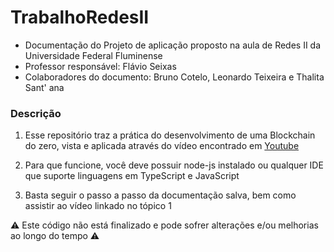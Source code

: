 # TrabalhoRedesII

- Documentação do Projeto de aplicação proposto na aula de Redes II da Universidade Federal Fluminense
- Professor responsável: Flávio Seixas
- Colaboradores do documento: Bruno Cotelo, Leonardo Teixeira e Thalita Sant' ana


### Descrição
  1. Esse repositório traz a prática do desenvolvimento de uma Blockchain do zero, vista e aplicada através do vídeo encontrado em 
  [Youtube](https://youtu.be/ztQEaQ06GYs)
  
  2. Para que funcione, você deve possuir node-js instalado ou qualquer IDE que suporte linguagens em TypeScript e JavaScript
  
  3. Basta seguir o passo a passo da documentação salva, bem como assistir ao vídeo linkado no tópico 1
  
 
⚠️ Este código não está finalizado e pode sofrer alterações e/ou melhorias ao longo do tempo ⚠️
